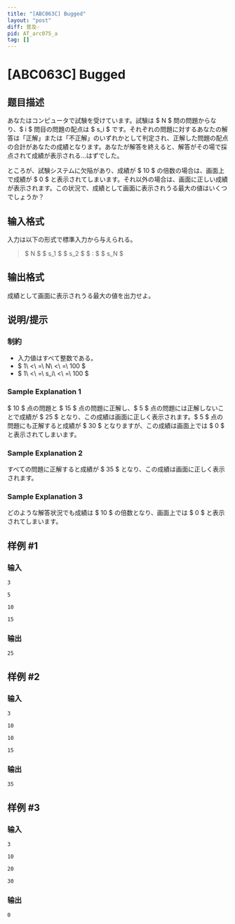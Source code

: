 ```yaml
---
title: "[ABC063C] Bugged"
layout: "post"
diff: 普及-
pid: AT_arc075_a
tag: []
---
```


# [ABC063C] Bugged

## 题目描述

[problemUrl]: https://atcoder.jp/contests/abc063/tasks/arc075_a

あなたはコンピュータで試験を受けています。試験は $ N $ 問の問題からなり、$ i $ 問目の問題の配点は $ s_i $ です。それぞれの問題に対するあなたの解答は「正解」または「不正解」のいずれかとして判定され、正解した問題の配点の合計があなたの成績となります。あなたが解答を終えると、解答がその場で採点されて成績が表示される…はずでした。

ところが、試験システムに欠陥があり、成績が $ 10 $ の倍数の場合は、画面上で成績が $ 0 $ と表示されてしまいます。それ以外の場合は、画面に正しい成績が表示されます。この状況で、成績として画面に表示されうる最大の値はいくつでしょうか？

## 输入格式

入力は以下の形式で標準入力から与えられる。

> $ N $ $ s_1 $ $ s_2 $ $ : $ $ s_N $

## 输出格式

成績として画面に表示されうる最大の値を出力せよ。

## 说明/提示

### 制約

- 入力値はすべて整数である。
- $ 1\ <\ =\ N\ <\ =\ 100 $
- $ 1\ <\ =\ s_i\ <\ =\ 100 $

### Sample Explanation 1

$ 10 $ 点の問題と $ 15 $ 点の問題に正解し、$ 5 $ 点の問題には正解しないことで成績が $ 25 $ となり、この成績は画面に正しく表示されます。$ 5 $ 点の問題にも正解すると成績が $ 30 $ となりますが、この成績は画面上では $ 0 $ と表示されてしまいます。

### Sample Explanation 2

すべての問題に正解すると成績が $ 35 $ となり、この成績は画面に正しく表示されます。

### Sample Explanation 3

どのような解答状況でも成績は $ 10 $ の倍数となり、画面上では $ 0 $ と表示されてしまいます。

## 样例 #1

### 输入

```
3
5
10
15
```

### 输出

```
25
```

## 样例 #2

### 输入

```
3
10
10
15
```

### 输出

```
35
```

## 样例 #3

### 输入

```
3
10
20
30
```

### 输出

```
0
```

